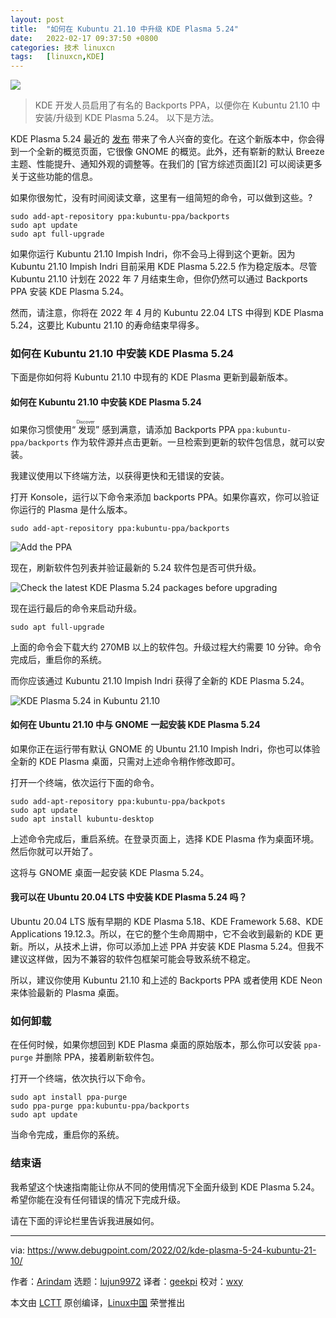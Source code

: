 ```yaml
---
layout: post
title:	"如何在 Kubuntu 21.10 中升级 KDE Plasma 5.24"
date:	2022-02-17 09:37:50 +0800 
categories:	技术 linuxcn 
tags:	[linuxcn,KDE]
---
```



![](/Asserts/Images//attachment/album/202202/17/093727qw3js653lzksscfw.jpg)



> 
> KDE 开发人员启用了有名的 Backports PPA，以便你在 Kubuntu 21.10 中安装/升级到 KDE Plasma 5.24。 以下是方法。
> 
> 
> 


KDE Plasma 5.24 最近的 [发布](https://kde.org/announcements/plasma/5/5.24.0/) 带来了令人兴奋的变化。在这个新版本中，你会得到一个全新的概览页面，它很像 GNOME 的概览。此外，还有崭新的默认 Breeze 主题、性能提升、通知外观的调整等。在我们的 [官方综述页面][2] 可以阅读更多关于这些功能的信息。


如果你很匆忙，没有时间阅读文章，这里有一组简短的命令，可以做到这些。?



```
sudo add-apt-repository ppa:kubuntu-ppa/backports
sudo apt update
sudo apt full-upgrade

```

如果你运行 Kubuntu 21.10 Impish Indri，你不会马上得到这个更新。因为 Kubuntu 21.10 Impish Indri 目前采用 KDE Plasma 5.22.5 作为稳定版本。尽管 Kubuntu 21.10 计划在 2022 年 7 月结束生命，但你仍然可以通过 Backports PPA 安装 KDE Plasma 5.24。


然而，请注意，你将在 2022 年 4 月的 Kubuntu 22.04 LTS 中得到 KDE Plasma 5.24，这要比 Kubuntu 21.10 的寿命结束早得多。


### 如何在 Kubuntu 21.10 中安装 KDE Plasma 5.24


下面是你如何将 Kubuntu 21.10 中现有的 KDE Plasma 更新到最新版本。


#### 如何在 Kubuntu 21.10 中安装 KDE Plasma 5.24


如果你习惯使用“<ruby> 发现 <rt>  Discover </rt></ruby>” 感到满意，请添加 Backports PPA `ppa:kubuntu-ppa/backports` 作为软件源并点击更新。一旦检索到更新的软件包信息，就可以安装。


我建议使用以下终端方法，以获得更快和无错误的安装。


打开 Konsole，运行以下命令来添加 backports PPA。如果你喜欢，你可以验证你运行的 Plasma 是什么版本。



```
sudo add-apt-repository ppa:kubuntu-ppa/backports

```

![Add the PPA](/Asserts/Images//attachment/album/202202/17/093750j8ldgq1py7031406.jpg)


现在，刷新软件包列表并验证最新的 5.24 软件包是否可供升级。


![Check the latest KDE Plasma 5.24 packages before upgrading](/Asserts/Images//attachment/album/202202/17/093751ob0iydb4yyqsu5ug.jpg)


现在运行最后的命令来启动升级。



```
sudo apt full-upgrade

```

上面的命令会下载大约 270MB 以上的软件包。升级过程大约需要 10 分钟。命令完成后，重启你的系统。


而你应该通过 Kubuntu 21.10 Impish Indri 获得了全新的 KDE Plasma 5.24。


![KDE Plasma 5.24 in Kubuntu 21.10](/Asserts/Images//attachment/album/202202/17/093751pwtwdwtw7xlyu17w.jpg)


#### 如何在 Ubuntu 21.10 中与 GNOME 一起安装 KDE Plasma 5.24


如果你正在运行带有默认 GNOME 的 Ubuntu 21.10 Impish Indri，你也可以体验全新的 KDE Plasma 桌面，只需对上述命令稍作修改即可。


打开一个终端，依次运行下面的命令。



```
sudo add-apt-repository ppa:kubuntu-ppa/backpots
sudo apt update
sudo apt install kubuntu-desktop

```

上述命令完成后，重启系统。在登录页面上，选择 KDE Plasma 作为桌面环境。然后你就可以开始了。


这将与 GNOME 桌面一起安装 KDE Plasma 5.24。


#### 我可以在 Ubuntu 20.04 LTS 中安装 KDE Plasma 5.24 吗？


Ubuntu 20.04 LTS 版有早期的 KDE Plasma 5.18、KDE Framework 5.68、KDE Applications 19.12.3。所以，在它的整个生命周期中，它不会收到最新的 KDE 更新。所以，从技术上讲，你可以添加上述 PPA 并安装 KDE Plasma 5.24。但我不建议这样做，因为不兼容的软件包框架可能会导致系统不稳定。


所以，建议你使用 Kubuntu 21.10 和上述的 Backports PPA 或者使用 KDE Neon 来体验最新的 Plasma 桌面。


### 如何卸载


在任何时候，如果你想回到 KDE Plasma 桌面的原始版本，那么你可以安装 `ppa-purge` 并删除 PPA，接着刷新软件包。


打开一个终端，依次执行以下命令。



```
sudo apt install ppa-purge
sudo ppa-purge ppa:kubuntu-ppa/backports
sudo apt update

```

当命令完成，重启你的系统。


### 结束语


我希望这个快速指南能让你从不同的使用情况下全面升级到 KDE Plasma 5.24。希望你能在没有任何错误的情况下完成升级。


请在下面的评论栏里告诉我进展如何。




---


via: <https://www.debugpoint.com/2022/02/kde-plasma-5-24-kubuntu-21-10/>


作者：[Arindam](https://www.debugpoint.com/author/admin1/) 选题：[lujun9972](https://github.com/lujun9972) 译者：[geekpi](https://github.com/geekpi) 校对：[wxy](https://github.com/wxy)


本文由 [LCTT](https://github.com/LCTT/TranslateProject) 原创编译，[Linux中国](https://linux.cn/) 荣誉推出
